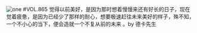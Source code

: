 ![one](http://image.wufazhuce.com/FkRUtOxGzOrNKC2_YZwQ5R6sUlQp)
#VOL.865
觉得以前美好，是因为那时想着慢慢来还有好长的日子，现在觉着疲惫，是因为已经少了那样的耐心，想要极速赶往未来美好的样子，殊不知，一个不小心的当下，便会造就一个不复从前的未来 。by 德卡先生